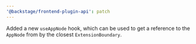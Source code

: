 ```yaml
---
'@backstage/frontend-plugin-api': patch
---
```


Added a new `useAppNode` hook, which can be used to get a reference to the `AppNode` from by the closest `ExtensionBoundary`.
